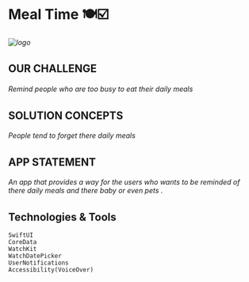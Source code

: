 # Meal Time 🍽️☑️


###### ![logo](https://user-images.githubusercontent.com/91431846/212021302-96e68e65-2184-4656-9127-4855e7ff351c.png)



## OUR CHALLENGE
###### Remind people who are too busy to eat their daily meals


## SOLUTION CONCEPTS
###### People tend to forget there daily meals


## APP STATEMENT
###### An app that provides a way for the users who wants to be reminded of there daily meals and there baby or even pets . 



## Technologies & Tools
```
SwiftUI
CoreData
WatchKit
WatchDatePicker
UserNotifications
Accessibility(VoiceOver)
```
